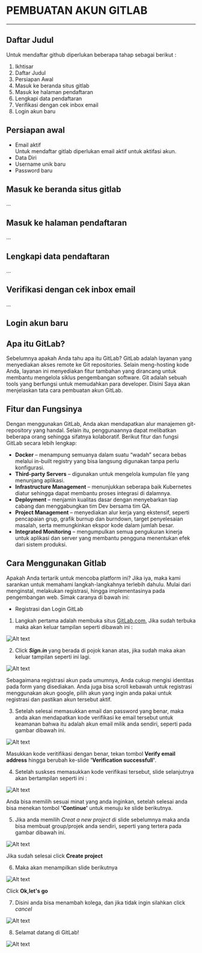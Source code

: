 # **PEMBUATAN AKUN GITLAB**
------------------------

## Daftar Judul
Untuk mendaftar github diperlukan beberapa tahap sebagai berikut :
1. Ikhtisar
1. Daftar Judul
1. Persiapan Awal
1. Masuk ke beranda situs gitlab
1. Masuk ke halaman pendaftaran
1. Lengkapi data pendaftaran
1. Verifikasi dengan cek inbox email
1. Login akun baru

## Persiapan awal
- Email aktif<br>
  Untuk mendaftar gitlab diperlukan email aktif untuk aktifasi akun.
- Data Diri
- Username unik baru
- Password baru

## Masuk ke beranda situs gitlab
...
## Masuk ke halaman pendaftaran
...
## Lengkapi data pendaftaran
...
## Verifikasi dengan cek inbox email
...
## Login akun baru

## Apa itu GitLab?
Sebelumnya apakah Anda tahu apa itu GitLab? GitLab adalah layanan yang menyediakan akses remote ke Git repositories. Selain meng-hosting kode Anda, layanan ini menyediakan fitur tambahan yang dirancang untuk membantu mengelola siklus pengembangan software. Git adalah sebuah tools yang berfungsi untuk memudahkan para developer. Disini Saya akan menjelaskan tata cara pembuatan akun GitLab.

## Fitur dan Fungsinya
Dengan menggunakan GitLab, Anda akan mendapatkan alur manajemen git-repository yang handal. Selain itu, penggunaannya dapat melibatkan beberapa orang sehingga sifatnya kolaboratif. Berikut fitur dan fungsi GitLab secara lebih lengkap:

* **Docker** – menampung semuanya dalam suatu “wadah” secara bebas melalui in-built registry yang bisa langsung digunakan tanpa perlu konfigurasi.
* **Third-party Servers** – digunakan untuk mengelola kumpulan file yang menunjang aplikasi.
* **Infrastructure Management** – menunjukkan seberapa baik Kubernetes diatur sehingga dapat membantu proses integrasi di dalamnya.
* **Deployment** – menjamin kualitas dasar dengan menyebarkan tiap cabang dan menggabungkan tim Dev bersama tim QA.
* **Project Management** – menyediakan alur kerja yang ekstensif, seperti pencapaian grup, grafik burnup dan burndown, target penyelesaian masalah, serta memungkinkan ekspor kode dalam jumlah besar. 
* **Integrated Monitoring** – mengumpulkan semua pengukuran kinerja untuk aplikasi dan server yang membantu pengguna menentukan efek dari sistem produksi. 


## Cara Menggunakan Gitlab
Apakah Anda tertarik untuk mencoba platform ini? Jika iya, maka kami sarankan untuk memahami langkah-langkahnya terlebih dahulu. Mulai dari menginstal, melakukan registrasi, hingga implementasinya pada pengembangan web. Simak caranya di bawah ini:

* Registrasi dan Login GitLab
1. Langkah pertama adalah membuka situs [GitLab.com](https://about.gitlab.com/), Jika sudah terbuka maka akan keluar tampilan seperti dibawah ini :

![Alt text](gambar/halaman-utama-situs.png.png)

2. Click **_Sign.in_** yang berada di pojok kanan atas, jika sudah maka akan keluar tampilan seperti ini lagi. 

![Alt text](gambar/halaman-login-gitlab.png.png)

Sebagaimana registrasi akun pada umumnya, Anda cukup mengisi identitas pada form yang disediakan. Anda juga bisa scroll kebawah untuk registrasi menggunakan akun google, pilih akun yang ingin anda pakai untuk registrasi dan pastikan akun tersebut aktif.  

3. Setelah selesai memasukkan email dan password yang benar, maka anda akan mendapatkan kode verifikasi ke email tersebut untuk keamanan bahwa itu adalah akun email milik anda sendiri, seperti pada gambar dibawah ini.

![Alt text](gambar/halaman-verifikasi-akun.png.png)

Masukkan kode veritifikasi dengan benar, tekan tombol **Verify email address** hingga berubah ke-slide **'Verification successfull'**.

4. Setelah suskses memasukkan kode verifikasi tersebut, slide selanjutnya akan bertampilan seperti ini :

![Alt text](gambar/halaman-minat.png.png)

Anda bisa memilih sesuai minat yang anda inginkan, setelah selesai anda bisa menekan tombol **'Continue'** untuk menuju ke slide berikutnya.

5. Jika anda memilih *_Creat a new project_* di slide sebelumnya maka anda bisa membuat group/projek anda sendiri, seperti yang tertera pada gambar dibawah ini.

![Alt text](gambar/halaman-create-project.png.png)

Jika sudah selesai click **Create project**

6. Maka akan menampilkan slide berikutnya

![Alt text](gambar/sebelum-halaman-gitlab.png.png)

Click **Ok,let's go**

7.  Disini anda bisa menambah kolega, dan jika tidak ingin silahkan click _cancel_

![Alt text](gambar/halaman-collague.png.png)

8.  Selamat datang di GitLab!

![Alt text](gambar/halaman-utama-gitlab.png.png)

